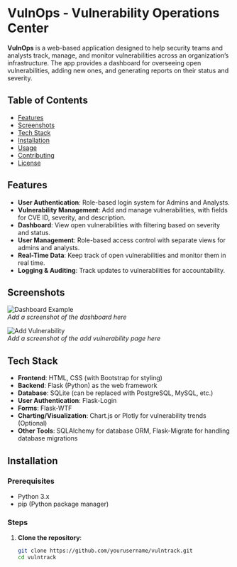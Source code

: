# VulnOps - Vulnerability Operations Center

**VulnOps** is a web-based application designed to help security teams and analysts track, manage, and monitor vulnerabilities across an organization’s infrastructure. The app provides a dashboard for overseeing open vulnerabilities, adding new ones, and generating reports on their status and severity.

## Table of Contents

- [Features](#features)
- [Screenshots](#screenshots)
- [Tech Stack](#tech-stack)
- [Installation](#installation)
- [Usage](#usage)
- [Contributing](#contributing)
- [License](#license)

## Features

- **User Authentication**: Role-based login system for Admins and Analysts.
- **Vulnerability Management**: Add and manage vulnerabilities, with fields for CVE ID, severity, and description.
- **Dashboard**: View open vulnerabilities with filtering based on severity and status.
- **User Management**: Role-based access control with separate views for admins and analysts.
- **Real-Time Data**: Keep track of open vulnerabilities and monitor them in real time.
- **Logging & Auditing**: Track updates to vulnerabilities for accountability.

## Screenshots

![Dashboard Example](#)  
*Add a screenshot of the dashboard here*

![Add Vulnerability](#)  
*Add a screenshot of the add vulnerability page here*

## Tech Stack

- **Frontend**: HTML, CSS (with Bootstrap for styling)
- **Backend**: Flask (Python) as the web framework
- **Database**: SQLite (can be replaced with PostgreSQL, MySQL, etc.)
- **User Authentication**: Flask-Login
- **Forms**: Flask-WTF
- **Charting/Visualization**: Chart.js or Plotly for vulnerability trends (Optional)
- **Other Tools**: SQLAlchemy for database ORM, Flask-Migrate for handling database migrations

## Installation

### Prerequisites

- Python 3.x
- pip (Python package manager)

### Steps

1. **Clone the repository**:

   ```bash
   git clone https://github.com/yourusername/vulntrack.git
   cd vulntrack
